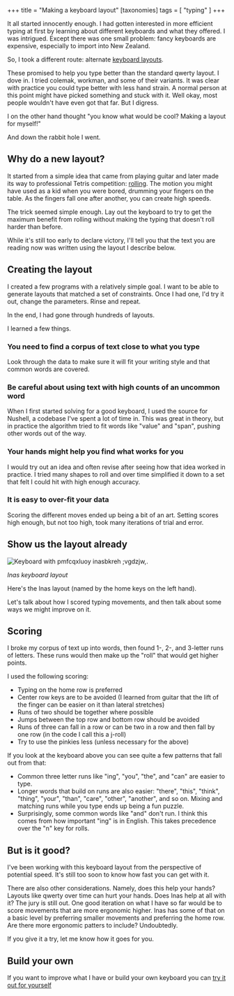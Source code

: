 +++
title = "Making a keyboard layout"
[taxonomies]
tags = [ "typing" ]
+++

It all started innocently enough. I had gotten interested in more efficient typing at first by learning about different keyboards and what they offered. I was intrigued. Except there was one small problem: fancy keyboards are expensive, especially to import into New Zealand.

So, I took a different route: alternate [keyboard layouts](https://paulguerin.medium.com/the-search-for-the-worlds-best-keyboard-layout-98d61b33b8e1).

These promised to help you type better than the standard qwerty layout. I dove in. I tried colemak, workman, and some of their variants. It was clear with practice you could type better with less hand strain. A normal person at this point might have picked something and stuck with it. Well okay, most people wouldn't have even got that far. But I digress.

I on the other hand thought "you know what would be cool? Making a layout for myself!"

And down the rabbit hole I went.

## Why do a new layout?

It started from a simple idea that came from playing guitar and later made its way to professional Tetris competition: [rolling](https://kotaku.com/nes-tetris-players-call-it-rolling-and-theyre-setting-1846767518). The motion you might have used as a kid when you were bored, drumming your fingers on the table. As the fingers fall one after another, you can create high speeds.

The trick seemed simple enough. Lay out the keyboard to try to get the maximum benefit from rolling without making the typing that doesn't roll harder than before.

While it's still too early to declare victory, I'll tell you that the text you are reading now was written using the layout I describe below.

## Creating the layout

I created a few programs with a relatively simple goal. I want to be able to generate layouts that matched a set of constraints. Once I had one, I'd try it out, change the parameters. Rinse and repeat.

In the end, I had gone through hundreds of layouts.

I learned a few things.

### You need to find a corpus of text close to what you type

Look through the data to make sure it will fit your writing style and that common words are covered.

### Be careful about using text with high counts of an uncommon word

When I first started solving for a good keyboard, I used the source for Nushell, a codebase I've spent a lot of time in. This was great in theory, but in practice the algorithm tried to fit words like "value" and "span", pushing other words out of the way.

### Your hands might help you find what works for you

I would try out an idea and often revise after seeing how that idea worked in practice. I tried many shapes to roll and over time simplified it down to a set that felt I could hit with high enough accuracy.

### It is easy to over-fit your data

Scoring the different moves ended up being a bit of an art. Setting scores high enough, but not too high, took many iterations of trial and error.

## Show us the layout already

![Keyboard with pmfcqxluoy inasbkreh ;vgdzjw,.](https://www.jntrnr.com/images/keyboard_layout.png)

*Inas keyboard layout*

Here's the Inas layout (named by the home keys on the left hand).

Let's talk about how I scored typing movements, and then talk about some ways we might improve on it.

## Scoring

I broke my corpus of text up into words, then found 1-, 2-, and 3-letter runs of letters. These runs would then make up the "roll" that would get higher points.

I used the following scoring:

* Typing on the home row is preferred
* Center row keys are to be avoided (I learned from guitar that the lift of the finger can be easier on it than lateral stretches)
* Runs of two should be together where possible
* Jumps between the top row and bottom row should be avoided
* Runs of three can fall in a row or can be two in a row and then fall by one row (in the code I call this a j-roll)
* Try to use the pinkies less (unless necessary for the above)

If you look at the keyboard above you can see quite a few patterns that fall out from that:

* Common three letter runs like "ing", "you", "the", and "can" are easier to type.
* Longer words that build on runs are also easier: "there", "this", "think", "thing", "your", "than", "care", "other", "another", and so on. Mixing and matching runs while you type ends up being a fun puzzle.
* Surprisingly, some common words like "and" don't run. I think this comes from how important "ing" is in English. This takes precedence over the "n" key for rolls.

## But is it good?

I've been working with this keyboard layout from the perspective of potential speed. It's still too soon to know how fast you can get with it.

There are also other considerations. Namely, does this help your hands? Layouts like qwerty over time can hurt your hands. Does Inas help at all with it? The jury is still out. One good iteration on what I have so far would be to score movements that are more ergonomic higher. Inas has some of that on a basic level by preferring smaller movements and preferring the home row. Are there more ergonomic patters to include? Undoubtedly.

If you give it a try, let me know how it goes for you.

## Build your own

If you want to improve what I have or build your own keyboard you can [try it out for yourself](https://github.com/jntrnr/create_keyboard_layouts)

